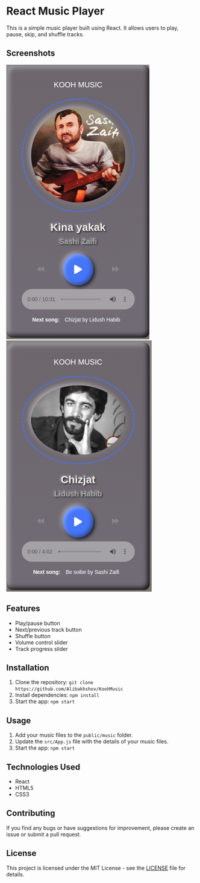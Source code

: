 # React Music Player

This is a simple music player built using React. It allows users to play, pause, skip, and shuffle tracks. 

## Screenshots

<img src="public/images/demo1.png" alt="demo1">
<img src="public/images/demo2.png" alt="demo2">

## Features

- Play/pause button
- Next/previous track button
- Shuffle button
- Volume control slider
- Track progress slider

## Installation

1. Clone the repository: `git clone https://github.com/Alibakhshov/KoohMusic`
2. Install dependencies: `npm install`
3. Start the app: `npm start`

## Usage

1. Add your music files to the `public/music` folder.
2. Update the `src/App.js` file with the details of your music files.
3. Start the app: `npm start`

## Technologies Used

- React
- HTML5
- CSS3

## Contributing

If you find any bugs or have suggestions for improvement, please create an issue or submit a pull request.

## License

This project is licensed under the MIT License - see the [LICENSE](LICENSE) file for details.
